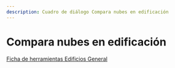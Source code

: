 ```yaml
---
description: Cuadro de diálogo Compara nubes en edificación
---
```


# Compara nubes en edificación

[Ficha de herramientas Edificios General](./)

